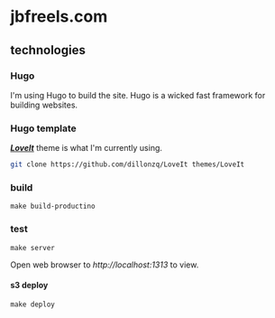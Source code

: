 # jbfreels.com

## technologies

### Hugo
I'm using Hugo to build the site.  Hugo is a wicked fast framework for building websites.  

### Hugo template
***[LoveIt](https://github.com/dillonzq/LoveIt)*** theme is what I'm currently using.  

```zsh
git clone https://github.com/dillonzq/LoveIt themes/LoveIt
```

### build
`make build-productino`

### test
`make server` 

Open web browser to *http://localhost:1313* to view.

#### s3 deploy
`make deploy` 
